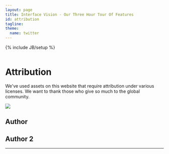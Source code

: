 ```yaml
---
layout: page
title: Interface Vision - Our Three Hour Tour Of Features
id: attribution
tagline: 
theme:
  name: twitter
---
```

{% include JB/setup %}

<!-- Carousel ================================================== -->
<div id="myCarousel" class="carousel slide">
  <div class="carousel-inner">
    <div class="item active">
      <img src="{{ ASSET_PATH }}/img/carousel/slide-07.jpg" alt="">
      <div class="container">
        <div class="carousel-caption">
          <h1>Attribution</h1>
          <p class="lead">We've used assets on this website that require attribution under various licenses. We want to thank those who give so much to the global community.</p>
        </div> <!-- carousel-caption -->
      </div> <!-- container -->
    </div> <!-- item active -->
  </div> <!-- carousel-inner -->
</div>

<!-- Marketing Messaging and Featurettes ================================================== -->
<!-- Wrap the rest of the page in another container to center all the content. -->

<div class="container marketing">
  <div class="featurette" id="Proposals">
    <img class="featurette-image pull-right" src="{{ ASSET_PATH }}/img/attribution/currentLog.jpg">
    <h2 class="featurette-heading">Author</h2>
    <h2 class="featurette-heading muted">Author 2</h2>
  </div> <!-- featurette -->
  
  <hr class="featurette-divider">
  


</div>




